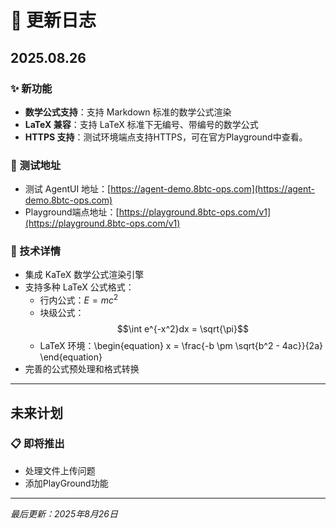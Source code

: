# 🚀 更新日志

## 2025.08.26

### ✨ 新功能
- **数学公式支持**：支持 Markdown 标准的数学公式渲染
- **LaTeX 兼容**：支持 LaTeX 标准下无编号、带编号的数学公式
- **HTTPS 支持**：测试环境端点支持HTTPS，可在官方Playground中查看。

### 🔗 测试地址
* 测试 AgentUI 地址：[https://agent-demo.8btc-ops.com](https://agent-demo.8btc-ops.com)
* Playground端点地址：[https://playground.8btc-ops.com/v1](https://playground.8btc-ops.com/v1)

### 🧪 技术详情
- 集成 KaTeX 数学公式渲染引擎
- 支持多种 LaTeX 公式格式：
  - 行内公式：$E = mc^2$
  - 块级公式：$$\int e^{-x^2}dx = \sqrt{\pi}$$
  - LaTeX 环境：\begin{equation} x = \frac{-b \pm \sqrt{b^2 - 4ac}}{2a} \end{equation}
- 完善的公式预处理和格式转换

---

## 未来计划

### 📋 即将推出
- 处理文件上传问题
- 添加PlayGround功能

---

*最后更新：2025年8月26日*